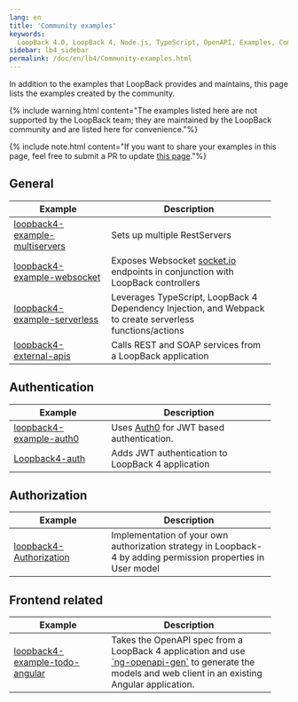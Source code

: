 ```yaml
---
lang: en
title: 'Community examples'
keywords:
  LoopBack 4.0, LoopBack 4, Node.js, TypeScript, OpenAPI, Examples, Community
sidebar: lb4_sidebar
permalink: /doc/en/lb4/Community-examples.html
---
```


In addition to the examples that LoopBack provides and maintains, this page
lists the examples created by the community.

{% include warning.html content="The examples listed here are not supported by the LoopBack team; they are maintained by the LoopBack community and are listed here for convenience."%}

{% include note.html content="If you want to share your examples in this page, feel free to submit a PR to update [this page](https://github.com/loopbackio/loopback-next/blob/master/docs/site/Community-examples.md)."%}

## General

<table>
  <thead>
    <tr>
      <th width="160">Example</th>
      <th width="280">Description</th>
    </tr>
  </thead>
  <tbody>
    <tr>
      <td><a href="https://github.com/raymondfeng/loopback4-example-multiservers">loopback4-example-multiservers</a></td>
      <td>Sets up multiple RestServers</td>
    </tr>
    <tr>
      <td><a href="https://github.com/raymondfeng/loopback4-example-websocket">loopback4-example-websocket</a></td>
      <td>Exposes Websocket <a href="https://socket.io">socket.io</a> endpoints in conjunction with LoopBack controllers</td>
    </tr>
    <tr>
      <td><a href="https://github.com/raymondfeng/loopback4-example-serverless">loopback4-example-serverless</a></td>
      <td>Leverages TypeScript, LoopBack 4 Dependency Injection, and Webpack to create serverless functions/actions</td>
    </tr>
    <tr>
      <td><a href="https://github.com/dhmlau/loopback4-external-apis">loopback4-external-apis</a></td>
      <td>Calls REST and SOAP services from a LoopBack application</td>
    </tr>
  </tbody>
</table>

## Authentication

<table width="100%">
  <thead>
    <tr>
      <th width="160">Example</th>
      <th width="280">Description</th>
    </tr>
  </thead>
  <tbody>
    <tr>
      <td><a href="https://github.com/raymondfeng/loopback4-example-auth0">loopback4-example-auth0</a></td>
      <td>Uses <a href="https://auth0.com/">Auth0</a> for JWT based authentication.</td>
    </tr>
    <tr>
      <td><a href="https://github.com/HrithikMittal/Loopback4-auth">Loopback4-auth</a></td>
      <td>Adds JWT authentication to LoopBack 4 application</td>
    </tr>
  </tbody>
</table>

## Authorization

<table width="100%">
  <thead>
    <tr>
      <th width="160">Example</th>
      <th width="280">Description</th>
    </tr>
  </thead>
  <tbody>
    <tr>
      <td><a href="https://github.com/HrithikMittal/loopback4-authorization">loopback4-Authorization</a></td>
      <td>Implementation of your own authorization strategy in Loopback-4 by adding permission properties in User model</td>
    </tr>
  </tbody>
</table>

## Frontend related

<table>
  <thead>
    <tr>
      <th width="160">Example</th>
      <th width="280">Description</th>
    </tr>
  </thead>
  <tbody>
    <tr>
      <td><a href="https://github.com/dhmlau/loopback4-example-todo-angular">loopback4-example-todo-angular</a></td>
      <td>Takes the OpenAPI spec from a LoopBack 4 application and use <a href="https://www.npmjs.com/package/ng-openapi-gen">`ng-openapi-gen`</a> to generate the models and web client in an existing Angular application.</td>
    </tr>
  </tbody>
</table>
